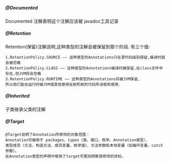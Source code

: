 



##### @Documented
Documented 注解表明这个注解应该被 javadoc工具记录

##### @Retention
Retention(保留)注解说明,这种类型的注解会被保留到那个阶段. 有三个值:
```
1.RetentionPolicy.SOURCE —— 这种类型的Annotations只在源代码级别保留,编译时就会被忽略
2.RetentionPolicy.CLASS —— 这种类型的Annotations编译时被保留,在class文件中存在,但JVM将会忽略
3.RetentionPolicy.RUNTIME —— 这种类型的Annotations将被JVM保留,
所以他们能在运行时被JVM或其他使用反射机制的代码所读取和使用.
```

##### @Inherited
子类继承父类的注解

##### @Target
```
@Target说明了Annotation所修饰的对象范围：
Annotation可被用于 packages、types（类、接口、枚举、Annotation类型）、
类型成员（方法、构造方法、成员变量、枚举值）、方法参数和本地变量（如循环变量、catch参数）。
在Annotation类型的声明中使用了target可更加明晰其修饰的目标。

```



